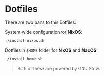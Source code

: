 # Dotfiles

There are two parts to this Dotfiles:

System-wide configuration for **NixOS**:

```bash
./install-nixos.sh
```

Dotfiles in `$HOME` folder for **NixOS** and **MacOS**:

```bash
./install-home.sh
```

> Both of these are powered by GNU Stow.
